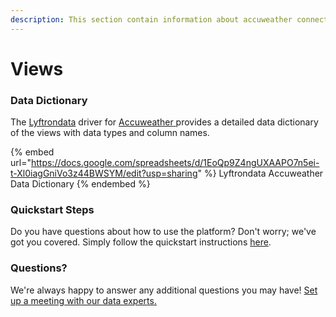 ```yaml
---
description: This section contain information about accuweather connector views information
---
```


# Views

### Data Dictionary

The [Lyftrondata](https://www.lyftrondata.com/) driver for [Accuweather](https://www.lyftrondata.com/integration/Accuweather/)[ ](https://www.lyftrondata.com/integration/accuweather/)provides a detailed data dictionary of the views with data types and column names.

{% embed url="https://docs.google.com/spreadsheets/d/1EoQp9Z4ngUXAAPO7n5ei-t-Xl0iagGniVo3z44BWSYM/edit?usp=sharing" %}
Lyftrondata Accuweather Data Dictionary
{% endembed %}

### Quickstart Steps

Do you have questions about how to use the platform? Don't worry; we've got you covered. Simply follow the quickstart instructions [here](../../../../quickstart-steps.md).

### Questions? <a href="#questions" id="questions"></a>

We're always happy to answer any additional questions you may have! [Set up a meeting with our data experts.](https://www.lyftrondata.com/book-a-meeting/)


